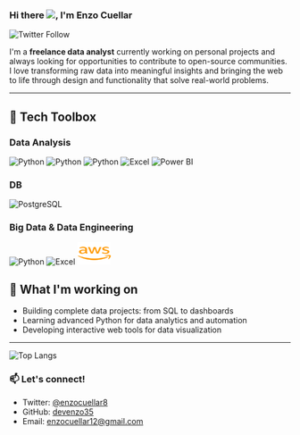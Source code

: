 ### Hi there <img src="https://raw.githubusercontent.com/MartinHeinz/MartinHeinz/master/wave.gif" width="30px">, I'm Enzo Cuellar

![Twitter Follow](https://img.shields.io/twitter/follow/enzocuellar8?style=social)

I'm a **freelance data analyst** currently working on personal projects and always looking for opportunities to contribute to open-source communities.  
I love transforming raw data into meaningful insights and bringing the web to life through design and functionality that solve real-world problems.

---

## 🧰 Tech Toolbox

### Data Analysis
<div align="left">
  <img src="https://cdn.worldvectorlogo.com/logos/python-5.svg" alt="Python" width="40" height="40"/>
  <img src="https://cdn.worldvectorlogo.com/logos/pandas.svg" alt="Python" width="40" height="40"/>
  <img src="https://cdn.worldvectorlogo.com/logos/matplotlib-1.svg" alt="Python" width="40" height="40"/>
  
  <img src="https://cdn.worldvectorlogo.com/logos/excel-4.svg" alt="Excel" width="80" height="40"/>
  <img src="https://cdn.worldvectorlogo.com/logos/power-bi.svg" alt="Power BI" width="80" height="40"/>
</div>

### DB 
<div align="left">
  <img src="https://cdn.worldvectorlogo.com/logos/postgresql.svg" alt="PostgreSQL" width="40" height="40"/>
</div>

### Big Data & Data Engineering
<div align="left">
  <img src="https://cdn.worldvectorlogo.com/logos/apache-spark-5.svg" alt="Python" width="40" height="40"/>
  <img src="https://cdn.worldvectorlogo.com/logos/docker.svg" alt="Excel" width="60" height="40"/>
  <img src="https://raw.githubusercontent.com/devicons/devicon/6910f0503efdd315c8f9b858234310c06e04d9c0/icons/amazonwebservices/amazonwebservices-plain-wordmark.svg" alt="Excel" width="60" height="40"/>
  </div>

## 🚀 What I'm working on

- Building complete data projects: from SQL to dashboards
- Learning advanced Python for data analytics and automation
- Developing interactive web tools for data visualization

---

![Top Langs](https://github-readme-stats.vercel.app/api/top-langs/?username=devenzo35&theme=gruvbox)

### 📫 Let's connect!

- Twitter: [@enzocuellar8](https://twitter.com/enzocuellar8)
- GitHub: [devenzo35](https://github.com/devenzo35)
- Email: enzocuellar12@gmail.com

